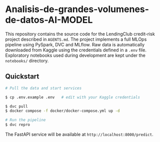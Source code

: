 # Analisis-de-grandes-volumenes-de-datos-AI-MODEL

This repository contains the source code for the LendingClub credit-risk project described in `AGENTS.md`.
The project implements a full MLOps pipeline using PySpark, DVC and MLflow.
Raw data is automatically downloaded from Kaggle using the credentials
defined in a `.env` file.
Exploratory notebooks used during development are kept under the `notebooks/`
directory.

## Quickstart

```bash
# Pull the data and start services

$ cp .env.example .env   # edit with your Kaggle credentials

$ dvc pull
$ docker compose -f docker/docker-compose.yml up -d

# Run the pipeline
$ dvc repro
```

The FastAPI service will be available at `http://localhost:8000/predict`.
